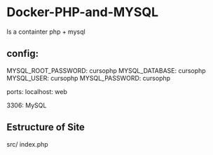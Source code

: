 # Docker-PHP-and-MYSQL

Is a containter php + mysql

## config:

  MYSQL_ROOT_PASSWORD: cursophp
  MYSQL_DATABASE: cursophp
  MYSQL_USER: cursophp
  MYSQL_PASSWORD: cursophp
  
  ports:
  localhost: web
  
  3306: MySQL

## Estructure of Site

  src/
    index.php
